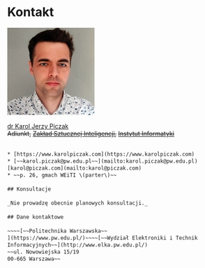 # Kontakt

![](.gitbook/assets/karolpiczak-2019.png)

[dr Karol Jerzy Piczak](https://www.karolpiczak.com)  
~~Adiunkt,~~ [~~Zakład Sztucznej Inteligencji~~](http://ai.ii.pw.edu.pl/)~~,~~ [~~Instytut Informatyki~~](http://ii.pw.edu.pl)  
~~~~\(_obecnie nie prowadzę już zajęć na PW_\)

* [https://www.karolpiczak.com](https://www.karolpiczak.com)  
* [~~karol.piczak@pw.edu.pl~~](mailto:karol.piczak@pw.edu.pl)  [karol@piczak.com](mailto:karol@piczak.com)
* ~~p. 26, gmach WEiTI \(parter\)~~  

## Konsultacje

_Nie prowadzę obecnie planowych konsultacji._

## Dane kontaktowe

~~~~[~~Politechnika Warszawska~~    
](https://www.pw.edu.pl/)~~~~[~~Wydział Elektroniki i Technik Informacyjnych~~](http://www.elka.pw.edu.pl/)  
~~ul. Nowowiejska 15/19  
00-665 Warszawa~~

